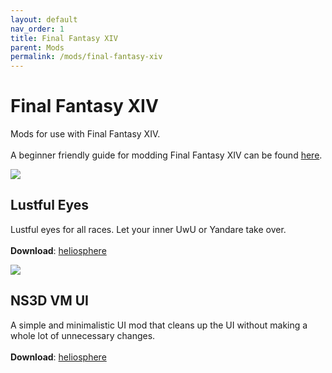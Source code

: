 ```yaml
---
layout: default
nav_order: 1
title: Final Fantasy XIV
parent: Mods
permalink: /mods/final-fantasy-xiv
---
```


<h1>Final Fantasy XIV</h1>
<p>Mods for use with Final Fantasy XIV.<br /><br />A beginner friendly guide for modding Final Fantasy XIV can be found <a href="https://gist.github.com/Exorion1er/5f2b55e14475484c63993140ec50faae" target="_blank">here</a>.</p>

<div class="card">
  <img src="https://data.heliosphere.app/images/I5P4XbLvN8hv_xSEVHdeDW2GRZ-unYIrisCQxipygm4">
  <div class="container">
    <h2>Lustful Eyes</h2>
    <p>Lustful eyes for all races. Let your inner UwU or Yandare take over.<br /><br /><b>Download</b>: <a href="https://heliosphere.app/mod/w7xhfe6s7h0tbc96279yz1eb1g" target="_blank">heliosphere</a></p>
  </div>
</div>
<div class="card">
  <img src="https://data.heliosphere.app/images/JHuFldPkpX5_OlhVuoxLvV6oWkCrNbYiixK35mrcRTY">
  <div class="container">
    <h2>NS3D VM UI</h2>
    <p>A simple and minimalistic UI mod that cleans up the UI without making a whole lot of unnecessary changes.<br /><br /><b>Download</b>: <a href="https://heliosphere.app/mod/hrsbv17zxh55567hsseaz4cbf8" target="_blank">heliosphere</a></p> 
  </div>
</div>
